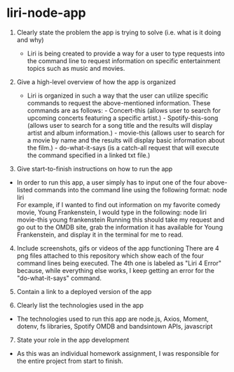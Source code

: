 # liri-node-app

1. Clearly state the problem the app is trying to solve (i.e. what is it doing and why)
    
    - Liri is being created to provide a way for a user to type requests into the command line to request information on specific entertainment topics such as music and movies. 

2. Give a high-level overview of how the app is organized
   
   - Liri is organized in such a way that the user can utilize specific commands to request the above-mentioned information. These commands       are as follows:
            - Concert-this (allows user to search for upcoming concerts featuring a specific artist.)
            - Spotify-this-song (allows user to search for a song title and the results will display artist and album information.)
            - movie-this (allows user to search for a movie by name and the results will display basic information about the film.)
            - do-what-it-says (is a catch-all request that will execute the command specified in a linked txt file.)

3. Give start-to-finish instructions on how to run the app
  
  - In order to run this app, a user simply has to input one of the four above-listed commands into the command line using the following        format: node liri <command> <search criteria>
     For example, if I wanted to find out information on my favorite comedy movie, Young Frankenstein, I would type in the following:
          node liri movie-this young frankenstein
     Running this should take my request and go out to the OMDB site, grab the information it has available for Young Frankenstein, and          display it in the terminal for me to read.
  

4. Include screenshots, gifs or videos of the app functioning
    There are 4 png files attached to this repository which show each of the four command lines being executed. The 4th one is labeled as "Liri 4 Error" because, while everything else works, I keep getting an error for the "do-what-it-says" command. 

5. Contain a link to a deployed version of the app

6. Clearly list the technologies used in the app

- The technologies used to run this app are node.js, Axios, Moment, dotenv, fs libraries, Spotify OMDB and bandsintown APIs, javascript
    
7. State your role in the app development
 
 - As this was an individual homework assignment, I was responsible for the entire project from start to finish. 
    

